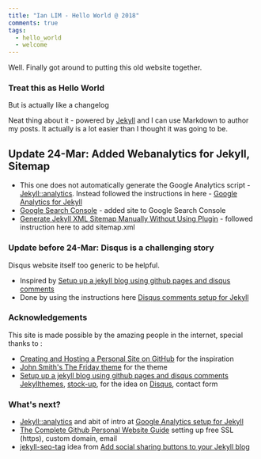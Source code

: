 ```yaml
---
title: "Ian LIM - Hello World @ 2018"
comments: true
tags:
  - hello_world
  - welcome
---
```


Well. Finally got around to putting this old website together. 

<!--more-->

### Treat this as Hello World 

But is actually like a changelog

Neat thing about it - powered by [Jekyll](http://jekyllrb.com) and I can use Markdown to author my posts. 
It actually is a lot easier than I thought it was going to be.

## Update 24-Mar: Added Webanalytics for Jekyll, Sitemap

* This one does not automatically generate the Google Analytics script - [Jekyll::analytics](https://github.com/hendrikschneider/jekyll-analytics). Instead followed the instructions in here - 
[Google Analytics for Jekyll](https://desiredpersona.com/google-analytics-jekyll/)
* [Google Search Console](https://www.google.com/webmasters/tools/home) - added site to Google Search Console
* [Generate Jekyll XML Sitemap Manually Without Using Plugin](https://www.goyllo.com/jekyll-xml-sitemap/) - followed instruction here to add sitemap.xml 

### Update before 24-Mar: Disqus is a challenging story

Disqus website itself too generic to be helpful.

* Inspired by [Setup up a jekyll blog using github pages and disqus comments](http://vdaubry.github.io/2014/10/19/setup-a-jekyll-blog/)
* Done by using the instructions here [Disqus comments setup for Jekyll](https://desiredpersona.com/disqus-comments-jekyll/)

### Acknowledgements

This site is made possible by the amazing people in the internet, special thanks to :

* [Creating and Hosting a Personal Site on GitHub](http://jmcglone.com/guides/github-pages/) for the inspiration
* [John Smith's The Friday theme](https://sfreytag.github.io/friday-theme/index.html) for the theme
* [Setup up a jekyll blog using github pages and disqus comments](http://vdaubry.github.io/2014/10/19/setup-a-jekyll-blog/) 
[Jekyllthemes](http://jekyllthemes.org), [stock-up](https://www.sitebuilderreport.com/stock-up), for the idea on [Disqus](https://disqus.com/), contact form

### What's next?

* [Jekyll::analytics](https://github.com/hendrikschneider/jekyll-analytics) and abit of intro at [Google Analytics setup for Jekyll](https://michaelsoolee.com/google-analytics-jekyll/)
* [The Complete Github Personal Website Guide](https://blog.ronakshah.net/The-Complete-Github-Personal-Website-Guide/#initial-setup) 
setting up free SSL (https), custom domain, email 
* [jekyll-seo-tag](https://github.com/jekyll/jekyll-seo-tag) idea from [Add social sharing buttons to your Jekyll blog](http://vdaubry.github.io/2014/10/20/add-social-sharing-buttons-with-jekyll/)